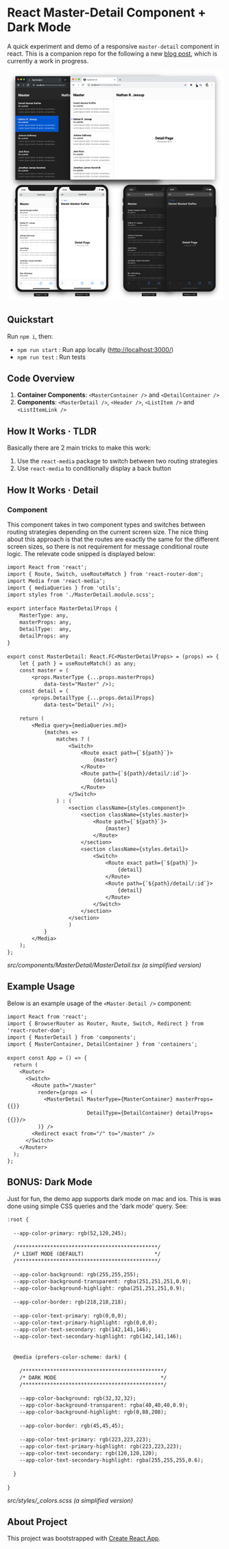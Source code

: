 # **React** Master-Detail Component + Dark Mode

A quick experiment and demo of a responsive `master-detail` component in react. This is a companion repo for the following a new [blog post](), which is currently a work in progress.

![React Master Detail](README.png)

## Quickstart

Run `npm i`, then:
* `npm run start` : Run app locally ([http://localhost:3000/](http://localhost:3000/))
* `npm run test` : Run tests

## Code Overview

1. **Container Components**: `<MasterContainer />` and `<DetailContainer />`
2. **Components**: `<MasterDetail />`, `<Header />`, `<ListItem />` and `<ListItemLink />` 

## How It Works &middot; TLDR

Basically there are 2 main tricks to make this work:

1. Use the `react-media` package to switch between two routing strategies
2. Use `react-media` to conditionally display a back button

## How It Works &middot; Detail

### <MasterDetail /> Component

This component takes in two component types and switches between routing strategies depending on the current screen size. The nice thing about this approach is that the routes are exactly the same for the different screen sizes, so there is not requirement for message conditional route logic. The relevate code snipped is displayed below:

```
import React from 'react';
import { Route, Switch, useRouteMatch } from 'react-router-dom';
import Media from 'react-media';
import { mediaQueries } from 'utils';
import styles from './MasterDetail.module.scss';

export interface MasterDetailProps {
    MasterType: any,
    masterProps: any,
    DetailType:  any,
    detailProps: any
}

export const MasterDetail: React.FC<MasterDetailProps> = (props) => {
    let { path } = useRouteMatch() as any;
    const master = (
        <props.MasterType {...props.masterProps}
            data-test="Master" />);
    const detail = (
        <props.DetailType {...props.detailProps} 
            data-test="Detail" />);

    return ( 
        <Media query={mediaQueries.md}>
            {matches =>
                matches ? (
                    <Switch>
                        <Route exact path={`${path}`}>
                            {master}
                        </Route>
                        <Route path={`${path}/detail/:id`}>
                            {detail}
                        </Route>
                    </Switch>
                ) : (
                    <section className={styles.component}>
                        <section className={styles.master}>
                            <Route path={`${path}`}>
                                {master}
                            </Route>
                        </section>
                        <section className={styles.detail}>
                            <Switch>
                                <Route exact path={`${path}`}>
                                    {detail} 
                                </Route>
                                <Route path={`${path}/detail/:id`}>
                                    {detail}
                                </Route>
                            </Switch>
                        </section>
                    </section>
                    )
            }
        </Media>
    );
};
```
*src/components/MasterDetail/MasterDetail.tsx* *(a simplified version)*

## Example Usage

Below is an example usage of the `<Master-Detail />` component:

```
import React from 'react';
import { BrowserRouter as Router, Route, Switch, Redirect } from 'react-router-dom';
import { MasterDetail } from 'components';
import { MasterContainer, DetailContainer } from 'containers';

export const App = () => {
  return (
    <Router>
      <Switch>
        <Route path="/master"
          render={props => (
            <MasterDetail MasterType={MasterContainer} masterProps={{}} 
                          DetailType={DetailContainer} detailProps={{}}/>
          )} />
        <Redirect exact from="/" to="/master" />
      </Switch>
    </Router>
  );
};
```

## BONUS: Dark Mode

Just for fun, the demo app supports dark mode on mac and ios. This is was done using simple CSS queries and the 'dark mode' query. See:

```
:root {

  --app-color-primary: rgb(52,120,245);

  /**********************************************/
  /* LIGHT MODE (DEFAULT)                       */
  /**********************************************/

  --app-color-background: rgb(255,255,255);
  --app-color-background-transparent: rgba(251,251,251,0.9);
  --app-color-background-highlight: rgba(251,251,251,0.9);

  --app-color-border: rgb(218,218,218);

  --app-color-text-primary: rgb(0,0,0);
  --app-color-text-primary-highlight: rgb(0,0,0);
  --app-color-text-secondary: rgb(142,141,146);
  --app-color-text-secondary-highlight: rgb(142,141,146);


  @media (prefers-color-scheme: dark) {

    /**********************************************/
    /* DARK MODE                                  */
    /**********************************************/

    --app-color-background: rgb(32,32,32);
    --app-color-background-transparent: rgba(40,40,40,0.9);
    --app-color-background-highlight: rgb(0,88,208);

    --app-color-border: rgb(45,45,45);

    --app-color-text-primary: rgb(223,223,223);
    --app-color-text-primary-highlight: rgb(223,223,223);
    --app-color-text-secondary: rgb(120,120,120);
    --app-color-text-secondary-highlight: rgba(255,255,255,0.6);

  }

}
```
*src/styles/_colors.scss* *(a simplified version)*

## About Project

This project was bootstrapped with [Create React App](https://github.com/facebook/create-react-app).